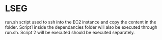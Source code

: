 # LSEG

run.sh script used to ssh into the EC2 instance and copy the content in the folder. Script1 inside the dependancies folder will also be executed through run.sh.
Script 2 will be executed should be executed separately.

